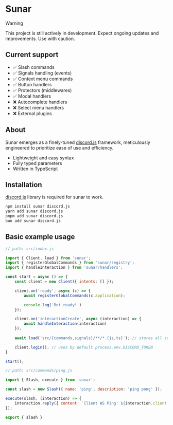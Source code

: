 # Sunar

> [!WARNING]  
> This project is still actively in development. Expect ongoing updates and improvements. Use with caution.

## Current support

- ✅ Slash commands
- ✅ Signals handling (events)
- ✅ Context menu commands
- ✅ Button handlers
- ✅ Protectors (middlewares)
- ✅ Modal handlers
- ❌ Autocomplete handlers
- ❌ Select menu handlers
- ❌ External plugins

## About

Sunar emerges as a finely-tuned [discord.js](https://discord.js.org) framework, meticulously engineered to prioritize ease of use and efficiency.

- Lightweight and easy syntax
- Fully typed parameters
- Written in TypeScript

## Installation

[discord.js](https://www.npmjs.com/package/discord.js) library is required for sunar to work.
```bash
npm install sunar discord.js
yarn add sunar discord.js
pnpm add sunar discord.js
bun add sunar discord.js
```

## Basic example usage

```js
// path: src/index.js

import { Client, load } from 'sunar';
import { registerGlobalCommands } from 'sunar/registry';
import { handleInteraction } from 'sunar/handlers';

const start = async () => {
    const client = new Client({ intents: [] });

    client.on('ready', async (c) => {
        await registerGlobalCommands(c.application);

        console.log('Bot ready!')
    });

    client.on('interactionCreate', async (interaction) => {
        await handleInteraction(interaction)
    });
    
    await load('src/{commands,signals}/**/*.{js,ts}'); // stores all sunar modules

    client.login(); // uses by default process.env.DISCORD_TOKEN
}

start();
```

```js
// path: src/commands/ping.js

import { Slash, execute } from 'sunar';

const slash = new Slash({ name: 'ping', description: 'ping pong' });

execute(slash, (interaction) => {
    interaction.reply({ content: `Client WS Ping: ${interaction.client.ws.ping}` });
});

export { slash }
```
